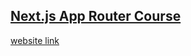## [Next.js App Router Course](https://nextjs.org/learn)

[website link](https://nextjs-practice-by-sabadash.vercel.app/)
